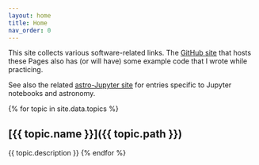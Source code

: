 ```yaml
---
layout: home
title: Home
nav_order: 0
---
```


This site collects various software-related links. The [GitHub site](https://github.com/colinleach/tinkerings) that hosts these Pages also has (or will have) some example code that I wrote while practicing.

See also the related [astro-Jupyter site](https://github.com/colinleach/astro-Jupyter) for entries specific to Jupyter notebooks and astronomy.


{% for topic in site.data.topics %}
## [{{ topic.name }}]({{ topic.path }})
{{ topic.description }}
 {% endfor %}
